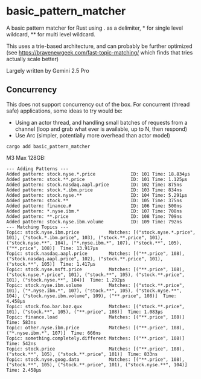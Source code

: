 # basic_pattern_matcher

A basic pattern matcher for Rust using . as a delimiter, * for single level wildcard, ** for multi level wildcard.

This uses a trie-based architecture, and can probably be further optimized (see https://bravenewgeek.com/fast-topic-matching/ which finds that tries actually scale better)

Largely written by Gemini 2.5 Pro

## Concurrency

This does not support concurrency out of the box. For concurrent (thread safe) applications, some ideas to try would be:

- Using an actor thread, and handling small batches of requests from a channel (loop and grab what ever is available, up to N, then respond)
- Use Arc<Mutex> (simpler, potentially more overhead than actor model)

```
cargo add basic_pattern_matcher
```

M3 Max 128GB:

```
--- Adding Patterns ---
Added pattern: stock.nyse.*.price             ID: 101 Time: 18.834µs
Added pattern: stock.**.price                 ID: 101 Time: 1.125µs
Added pattern: stock.nasdaq.aapl.price        ID: 102 Time: 875ns
Added pattern: stock.*.ibm.price              ID: 103 Time: 834ns
Added pattern: stock.nyse.**                  ID: 104 Time: 5.291µs
Added pattern: stock.**                       ID: 105 Time: 375ns
Added pattern: finance.#                      ID: 106 Time: 500ns
Added pattern: *.nyse.ibm.*                   ID: 107 Time: 708ns
Added pattern: **.price                       ID: 108 Time: 709ns
Added pattern: stock.nyse.ibm.volume          ID: 109 Time: 792ns
--- Matching Topics ---
Topic: stock.nyse.ibm.price           Matches: [("stock.nyse.*.price", 101), ("stock.*.ibm.price", 103), ("stock.**.price", 101), ("stock.nyse.**", 104), ("*.nyse.ibm.*", 107), ("stock.**", 105), ("**.price", 108)]  Time: 13.917µs
Topic: stock.nasdaq.aapl.price        Matches: [("**.price", 108), ("stock.nasdaq.aapl.price", 102), ("stock.**.price", 101), ("stock.**", 105)]  Time: 1.417µs
Topic: stock.nyse.msft.price          Matches: [("**.price", 108), ("stock.nyse.*.price", 101), ("stock.**", 105), ("stock.**.price", 101), ("stock.nyse.**", 104)]  Time: 1.292µs
Topic: stock.nyse.ibm.volume          Matches: [("stock.**.price", 101), ("*.nyse.ibm.*", 107), ("stock.**", 105), ("stock.nyse.**", 104), ("stock.nyse.ibm.volume", 109), ("**.price", 108)]  Time: 4.458µs
Topic: stock.foo.bar.baz.qux          Matches: [("stock.**.price", 101), ("stock.**", 105), ("**.price", 108)]  Time: 1.083µs
Topic: finance.load                   Matches: [("**.price", 108)]  Time: 583ns
Topic: other.nyse.ibm.price           Matches: [("**.price", 108), ("*.nyse.ibm.*", 107)]  Time: 666ns
Topic: something.completely.different Matches: [("**.price", 108)]  Time: 542ns
Topic: stock.price                    Matches: [("**.price", 108), ("stock.**", 105), ("stock.**.price", 101)]  Time: 833ns
Topic: stock.nyse.goog.data           Matches: [("**.price", 108), ("stock.**", 105), ("stock.**.price", 101), ("stock.nyse.**", 104)]  Time: 2.458µs
```
